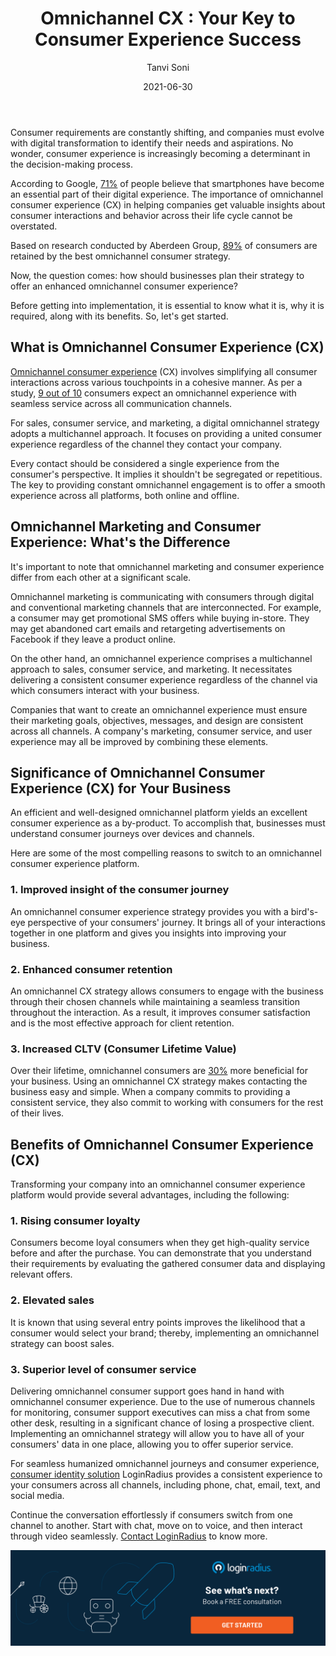 ﻿---
title: "Omnichannel CX : Your Key to Consumer Experience Success"
date: "2021-06-30"
coverImage: "Omnichannel-CX.jpg"
category: ["loginradius"]
featured: false 
author: "Tanvi Soni"
description: "Companies that want to create an omnichannel experience must ensure their marketing goals, objectives, messages, and design are consistent across all channels. A company's marketing, consumer service, and user experience may all be improved by combining these elements."
metadescription: "With an omnichannel consumer experience solution, you can transform your consumers' experience into an effortless journey! Read on to get a deep insight into it."
metatitle: "What Is Omnichannel CX And How Does It Benefit Your Business"
---
Consumer requirements are constantly shifting, and companies must evolve with digital transformation to identify their needs and aspirations. No wonder, consumer experience is increasingly becoming a determinant in the decision-making process.

  

According to Google, [71%](https://www.google.com/amp/s/www.thinkwithgoogle.com/consumer-insights/consumer-trends/how-digital-connects-shoppers-to-local-stores/amp/) of people believe that smartphones have become an essential part of their digital experience. The importance of omnichannel consumer experience  (CX) in helping companies get valuable insights about consumer interactions and behavior across their life cycle cannot be overstated.

  

Based on research conducted by Aberdeen Group, [89%](https://www.aberdeen.com/cmo-essentials/omni-channel-and-the-future-of-customer-experience/) of consumers are retained by the best omnichannel consumer strategy.

  

Now, the question comes: how should businesses plan their strategy to offer an enhanced omnichannel consumer experience?

  

Before getting into implementation, it is essential to know what it is, why it is required, along with its benefits. So, let's get started.

  

## What is Omnichannel Consumer Experience (CX)

  

[Omnichannel consumer experience](https://www.loginradius.com/resource/making-customers-feel-seen-in-an-omnichannel-world/) (CX) involves simplifying all consumer interactions across various touchpoints in a cohesive manner. As per a study,  [9 out of 10](https://www.cxtoday.com/contact-centre/delivering-an-excellent-omni-channel-experience/) consumers expect an omnichannel experience with seamless service across all communication channels.

  

For sales, consumer service, and marketing, a digital omnichannel strategy adopts a multichannel approach. It focuses on providing a united consumer experience regardless of the channel they contact your company.

  

Every contact should be considered a single experience from the consumer's perspective. It implies it shouldn't be segregated or repetitious. The key to providing constant omnichannel engagement is to offer a smooth experience across all platforms, both online and offline.

  

## Omnichannel Marketing and Consumer Experience: What's the Difference

  

It's important to note that omnichannel marketing and consumer experience  differ from each other at a significant scale.

  

Omnichannel marketing is communicating with consumers through digital and conventional marketing channels that are interconnected. For example, a consumer may get promotional SMS offers while buying in-store. They may get abandoned cart emails and retargeting advertisements on Facebook if they leave a product online.

  

On the other hand, an omnichannel experience comprises a multichannel approach to sales, consumer service, and marketing. It necessitates delivering a consistent consumer experience regardless of the channel via which consumers interact with your business.

  

Companies that want to create an omnichannel experience must ensure their marketing goals, objectives, messages, and design are consistent across all channels. A company's marketing, consumer service, and user experience may all be improved by combining these elements.

## Significance of Omnichannel Consumer Experience (CX) for Your Business

An efficient and well-designed omnichannel platform yields an excellent consumer experience as a by-product. To accomplish that, businesses must understand consumer journeys over devices and channels.

  

Here are some of the most compelling reasons to switch to an omnichannel consumer experience platform.

### 1. Improved insight of the consumer journey

An omnichannel consumer experience strategy provides you with a bird's-eye perspective of your consumers' journey. It brings all of your interactions together in one platform and gives you insights into improving your business.

  

### 2. Enhanced consumer retention

An omnichannel CX strategy allows consumers to engage with the business through their chosen channels while maintaining a seamless transition throughout the interaction. As a result, it improves consumer satisfaction and is the most effective approach for client retention.

### 3. Increased CLTV (Consumer Lifetime Value)

Over their lifetime, omnichannel consumers are [30%](https://www.idc.com/getdoc.jsp?containerId=IDC_P16276) more beneficial for your business. Using an omnichannel CX strategy makes contacting the business easy and simple. When a company commits to providing a consistent service, they also commit to working with consumers for the rest of their lives.

## Benefits of Omnichannel Consumer Experience (CX)

Transforming your company into an omnichannel consumer experience platform would provide several advantages, including the following:

### 1. Rising consumer loyalty

Consumers become loyal consumers when they get high-quality service before and after the purchase. You can demonstrate that you understand their requirements by evaluating the gathered consumer data and displaying relevant offers.

### 2. Elevated sales

It is known that using several entry points improves the likelihood that a consumer would select your brand; thereby, implementing an omnichannel strategy can boost sales.

### 3. Superior level of consumer service

Delivering omnichannel consumer support goes hand in hand with omnichannel consumer experience. Due to the use of numerous channels for monitoring, consumer support executives can miss a chat from some other desk, resulting in a significant chance of losing a prospective client. Implementing an omnichannel strategy will allow you to have all of your consumers' data in one place, allowing you to offer superior service.

  

For seamless humanized omnichannel journeys and consumer experience,  [consumer identity solution](https://www.loginradius.com/) LoginRadius provides a consistent experience to your consumers across all channels, including phone, chat, email, text, and social media.

  

Continue the conversation effortlessly if consumers switch from one channel to another. Start with chat, move on to voice, and then interact through video seamlessly. [Contact LoginRadius](https://www.loginradius.com/contact-us/) to know more.

[![book-a-demo-Consultation](book-a-demo.png)](https://www.loginradius.com/book-a-demo/)